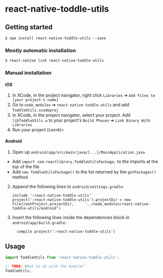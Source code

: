 # react-native-toddle-utils

## Getting started

`$ npm install react-native-toddle-utils --save`

### Mostly automatic installation

`$ react-native link react-native-toddle-utils`

### Manual installation


#### iOS

1. In XCode, in the project navigator, right click `Libraries` ➜ `Add Files to [your project's name]`
2. Go to `node_modules` ➜ `react-native-toddle-utils` and add `ToddleUtils.xcodeproj`
3. In XCode, in the project navigator, select your project. Add `libToddleUtils.a` to your project's `Build Phases` ➜ `Link Binary With Libraries`
4. Run your project (`Cmd+R`)<

#### Android

1. Open up `android/app/src/main/java/[...]/MainApplication.java`
  - Add `import com.reactlibrary.ToddleUtilsPackage;` to the imports at the top of the file
  - Add `new ToddleUtilsPackage()` to the list returned by the `getPackages()` method
2. Append the following lines to `android/settings.gradle`:
  	```
  	include ':react-native-toddle-utils'
  	project(':react-native-toddle-utils').projectDir = new File(rootProject.projectDir, 	'../node_modules/react-native-toddle-utils/android')
  	```
3. Insert the following lines inside the dependencies block in `android/app/build.gradle`:
  	```
      compile project(':react-native-toddle-utils')
  	```


## Usage
```javascript
import ToddleUtils from 'react-native-toddle-utils';

// TODO: What to do with the module?
ToddleUtils;
```
